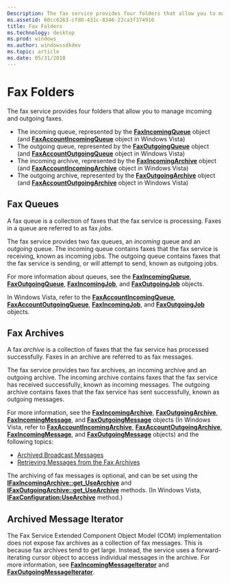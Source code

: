 ```yaml
---
Description: The fax service provides four folders that allow you to manage incoming and outgoing faxes.
ms.assetid: 60cc6263-cfd0-431c-8346-22ca3f374916
title: Fax Folders
ms.technology: desktop
ms.prod: windows
ms.author: windowssdkdev
ms.topic: article
ms.date: 05/31/2018
---
```


# Fax Folders

The fax service provides four folders that allow you to manage incoming and outgoing faxes.

-   The incoming queue, represented by the [**FaxIncomingQueue**](-mfax-faxincomingqueue.md) object (and [**FaxAccountIncomingQueue**](-mfax-faxaccountincomingqueue.md) object in Windows Vista)
-   The outgoing queue, represented by the [**FaxOutgoingQueue**](-mfax-faxoutgoingqueue.md) object (and [**FaxAccountOutgoingQueue**](-mfax-faxaccountoutgoingqueue.md) object in Windows Vista)
-   The incoming archive, represented by the [**FaxIncomingArchive**](-mfax-faxincomingarchive.md) object (and [**FaxAccountIncomingArchive**](-mfax-faxaccountincomingarchive.md) object in Windows Vista)
-   The outgoing archive, represented by the [**FaxOutgoingArchive**](-mfax-faxoutgoingarchive.md) object (and [**FaxAccountOutgoingArchive**](-mfax-faxaccountoutgoingarchive.md) object in Windows Vista)

## Fax Queues

A fax queue is a collection of faxes that the fax service is processing. Faxes in a queue are referred to as fax *jobs*.

The fax service provides two fax queues, an *incoming* queue and an *outgoing* queue. The incoming queue contains faxes that the fax service is receiving, known as incoming jobs. The outgoing queue contains faxes that the fax service is sending, or will attempt to send, known as outgoing jobs.

For more information about queues, see the [**FaxIncomingQueue**](-mfax-faxincomingqueue.md), [**FaxOutgoingQueue**](-mfax-faxoutgoingqueue.md), [**FaxIncomingJob**](-mfax-faxincomingjob.md), and [**FaxOutgoingJob**](-mfax-faxoutgoingjob.md) objects.

In Windows Vista, refer to the [**FaxAccountIncomingQueue**](-mfax-faxaccountincomingqueue.md), [**FaxAccountOutgoingQueue**](-mfax-faxaccountoutgoingqueue.md), [**FaxIncomingJob**](-mfax-faxincomingjob.md), and [**FaxOutgoingJob**](-mfax-faxoutgoingjob.md) objects.

## Fax Archives

A fax *archive* is a collection of faxes that the fax service has processed successfully. Faxes in an archive are referred to as fax messages.

The fax service provides two fax archives, an incoming archive and an outgoing archive. The incoming archive contains faxes that the fax service has received successfully, known as incoming messages. The outgoing archive contains faxes that the fax service has sent successfully, known as outgoing messages.

For more information, see the [**FaxIncomingArchive**](-mfax-faxincomingarchive.md), [**FaxOutgoingArchive**](-mfax-faxoutgoingarchive.md), [**FaxIncomingMessage**](-mfax-faxincomingmessage.md), and [**FaxOutgoingMessage**](-mfax-faxoutgoingmessage.md) objects (In Windows Vista, refer to [**FaxAccountIncomingArchive**](-mfax-faxaccountincomingarchive.md), [**FaxAccountOutgoingArchive**](-mfax-faxaccountoutgoingarchive.md), [**FaxIncomingMessage**](-mfax-faxincomingmessage.md), and [**FaxOutgoingMessage**](-mfax-faxoutgoingmessage.md) objects) and the following topics:

-   [Archived Broadcast Messages](-mfax-archived-broadcast-messages.md)
-   [Retrieving Messages from the Fax Archives](-mfax-retrieving-messages-from-the-fax-archives.md)

The archiving of fax messages is optional, and can be set using the [**IFaxIncomingArchive::get\_UseArchive**](/previous-versions/windows/desktop/api/FaxComex/) and [**IFaxOutgoingArchive::get\_UseArchive**](/previous-versions/windows/desktop/api/FaxComex/) methods. (In Windows Vista, [**IFaxConfiguration:UseArchive**](/previous-versions/windows/desktop/api/Faxcomex/nf-faxcomex-ifaxconfiguration-get_usearchive) method.)

## Archived Message Iterator

The Fax Service Extended Component Object Model (COM) implementation does not expose fax archives as a collection of fax messages. This is because fax archives tend to get large. Instead, the service uses a forward-iterating cursor object to access individual messages in the archive. For more information, see [**FaxIncomingMessageIterator**](-mfax-faxincomingmessageiterator.md) and [**FaxOutgoingMessageIterator**](-mfax-faxoutgoingmessageiterator.md).

 

 



